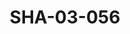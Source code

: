 ---
pid: SHA-03-056
title: SHA-03-056
language: ar
collection: شرحبيل احمد
original_label: 
rights: شرحبيل احمد
location_of_original: شرحبيل احمد
photographer_or_studio: 
scanned_from: photograph 10.5 by 15.6
_date: '1993'
location: الخرطوم، هلتون
description: شرحبيل احمد مع اصحاب من ضمنهم كامل حسين وادم خليل
additional_notes: 
permission_display: 'yes'
on_server: 'no'
on_website: 'no'
permalink: /archive/ar/sha-03-056.html
layout: photo-page
---
